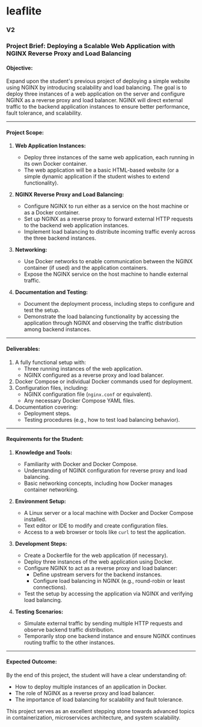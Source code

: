 # leaflite

### V2

### Project Brief: **Deploying a Scalable Web Application with NGINX Reverse Proxy and Load Balancing**

#### **Objective:**
Expand upon the student's previous project of deploying a simple website using NGINX by introducing scalability and load balancing. The goal is to deploy three instances of a web application on the server and configure NGINX as a reverse proxy and load balancer. NGINX will direct external traffic to the backend application instances to ensure better performance, fault tolerance, and scalability.

---

#### **Project Scope:**
1. **Web Application Instances:**
   - Deploy three instances of the same web application, each running in its own Docker container.
   - The web application will be a basic HTML-based website (or a simple dynamic application if the student wishes to extend functionality).

2. **NGINX Reverse Proxy and Load Balancing:**
   - Configure NGINX to run either as a service on the host machine or as a Docker container.
   - Set up NGINX as a reverse proxy to forward external HTTP requests to the backend web application instances.
   - Implement load balancing to distribute incoming traffic evenly across the three backend instances.

3. **Networking:**
   - Use Docker networks to enable communication between the NGINX container (if used) and the application containers.
   - Expose the NGINX service on the host machine to handle external traffic.

4. **Documentation and Testing:**
   - Document the deployment process, including steps to configure and test the setup.
   - Demonstrate the load balancing functionality by accessing the application through NGINX and observing the traffic distribution among backend instances.

---

#### **Deliverables:**
1. A fully functional setup with:
   - Three running instances of the web application.
   - NGINX configured as a reverse proxy and load balancer.
2. Docker Compose or individual Docker commands used for deployment.
3. Configuration files, including:
   - NGINX configuration file (`nginx.conf` or equivalent).
   - Any necessary Docker Compose YAML files.
4. Documentation covering:
   - Deployment steps.
   - Testing procedures (e.g., how to test load balancing behavior).

---

#### **Requirements for the Student:**

1. **Knowledge and Tools:**
   - Familiarity with Docker and Docker Compose.
   - Understanding of NGINX configuration for reverse proxy and load balancing.
   - Basic networking concepts, including how Docker manages container networking.

2. **Environment Setup:**
   - A Linux server or a local machine with Docker and Docker Compose installed.
   - Text editor or IDE to modify and create configuration files.
   - Access to a web browser or tools like `curl` to test the application.

3. **Development Steps:**
   - Create a Dockerfile for the web application (if necessary).
   - Deploy three instances of the web application using Docker.
   - Configure NGINX to act as a reverse proxy and load balancer:
     - Define upstream servers for the backend instances.
     - Configure load balancing in NGINX (e.g., round-robin or least connections).
   - Test the setup by accessing the application via NGINX and verifying load balancing.

4. **Testing Scenarios:**
   - Simulate external traffic by sending multiple HTTP requests and observe backend traffic distribution.
   - Temporarily stop one backend instance and ensure NGINX continues routing traffic to the other instances.

---

#### **Expected Outcome:**
By the end of this project, the student will have a clear understanding of:
- How to deploy multiple instances of an application in Docker.
- The role of NGINX as a reverse proxy and load balancer.
- The importance of load balancing for scalability and fault tolerance.

This project serves as an excellent stepping stone towards advanced topics in containerization, microservices architecture, and system scalability.
